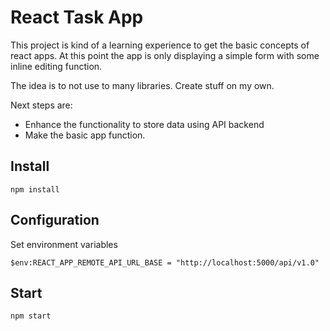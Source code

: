 # React Task App

This project is kind of a learning experience to get the basic concepts of react apps.
At this point the app is only displaying a simple form with some inline editing function.

The idea is to not use to many libraries. Create stuff on my own.

Next steps are:
- Enhance the functionality to store data using API backend
- Make the basic app function.

## Install

````
npm install
````

## Configuration
Set environment variables
````
$env:REACT_APP_REMOTE_API_URL_BASE = "http://localhost:5000/api/v1.0"
````


## Start
````
npm start
````
